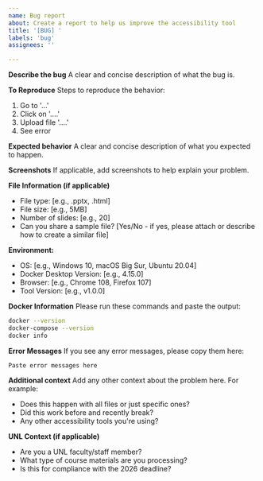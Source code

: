 ```yaml
---
name: Bug report
about: Create a report to help us improve the accessibility tool
title: '[BUG] '
labels: 'bug'
assignees: ''

---
```


**Describe the bug**
A clear and concise description of what the bug is.

**To Reproduce**
Steps to reproduce the behavior:
1. Go to '...'
2. Click on '....'
3. Upload file '....'
4. See error

**Expected behavior**
A clear and concise description of what you expected to happen.

**Screenshots**
If applicable, add screenshots to help explain your problem.

**File Information (if applicable)**
- File type: [e.g., .pptx, .html]
- File size: [e.g., 5MB]
- Number of slides: [e.g., 20]
- Can you share a sample file? [Yes/No - if yes, please attach or describe how to create a similar file]

**Environment:**
- OS: [e.g., Windows 10, macOS Big Sur, Ubuntu 20.04]
- Docker Desktop Version: [e.g., 4.15.0]
- Browser: [e.g., Chrome 108, Firefox 107]
- Tool Version: [e.g., v1.0.0]

**Docker Information**
Please run these commands and paste the output:
```bash
docker --version
docker-compose --version
docker info
```

**Error Messages**
If you see any error messages, please copy them here:
```
Paste error messages here
```

**Additional context**
Add any other context about the problem here. For example:
- Does this happen with all files or just specific ones?
- Did this work before and recently break?
- Any other accessibility tools you're using?

**UNL Context (if applicable)**
- Are you a UNL faculty/staff member?
- What type of course materials are you processing?
- Is this for compliance with the 2026 deadline?